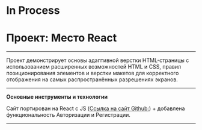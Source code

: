 # In Process

# Проект: Место React
____
Проект демонстрирует основы адаптивной верстки HTML-страницы с использованием расширенных возможностей HTML и CSS, правил позиционирования элементов и верстки макетов для корректного отображения на самых распространённых разрешениях экранов. 
____

__Основные инструменты и технологии__

Сайт портирован на React с JS ([Ссылка на сайт Github:](https://irinasemenova.github.io/mesto/)) + добавлена функциональность Авторизации и Регистрации.

____

